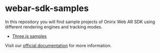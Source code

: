 # webar-sdk-samples

In this repository you will find sample projects of Onirix Web AR SDK using different rendering engines and tracking modes.

* [Three.js samples](./threejs)

Visit our [official documentation](https://docs.onirix.com/onirix-sdk/web-ar) for more information.